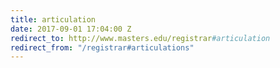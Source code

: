 ```yaml
---
title: articulation
date: 2017-09-01 17:04:00 Z
redirect_to: http://www.masters.edu/registrar#articulation
redirect_from: "/registrar#articulations"
---
```


